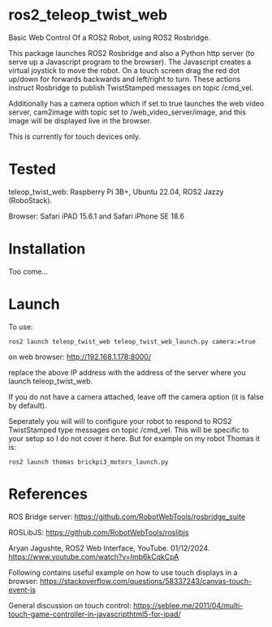 # ros2_teleop_twist_web
Basic Web Control Of a ROS2 Robot, using ROS2 Rosbridge.

This package launches ROS2 Rosbridge and also a Python http server (to serve up a Javascript program to the browser). The Javascript creates a virtual joystick to move the robot. On a touch screen drag the red dot up/down for forwards backwards and left/right to turn.
These actions instruct Rosbridge to publish TwistStamped messages on topic /cmd_vel.

Additionally has a camera option which if set to true launches the web video server, cam2image with topic set to /web_video_server/image, and this image will be displayed live in the browser.

This is currently for touch devices only.


# Tested

teleop_twist_web: Raspberry Pi 3B+, Ubuntu 22.04, ROS2 Jazzy (RoboStack).

Browser: Safari iPAD 15.6.1 and Safari iPhone SE 18.6


# Installation

Too come...

# Launch

To use:

```ros2 launch teleop_twist_web teleop_twist_web_launch.py camera:=true```

on web browser:
    http://192.168.1.178:8000/

replace the above IP address with the address of the server where you launch teleop_twist_web.

If you do not have a camera attached, leave off the camera option (it is false by default).


Seperately you will will to configure your robot to respond to ROS2 TwistStamped type messages on topic /cmd_vel. This will be specific to your setup so I do not cover it here. But for example on my robot Thomas it is:

```ros2 launch thomas brickpi3_motors_launch.py```


# References

ROS Bridge server: https://github.com/RobotWebTools/rosbridge_suite

ROSLibJS: https://github.com/RobotWebTools/roslibjs

Aryan Jagushte, ROS2 Web Interface, YouTube. 01/12/2024. https://www.youtube.com/watch?v=Imb6kCqkCpA


Following contains useful example on how to use touch displays in a browser:
https://stackoverflow.com/questions/58337243/canvas-touch-event-js

General discussion on touch control:
https://seblee.me/2011/04/multi-touch-game-controller-in-javascripthtml5-for-ipad/
